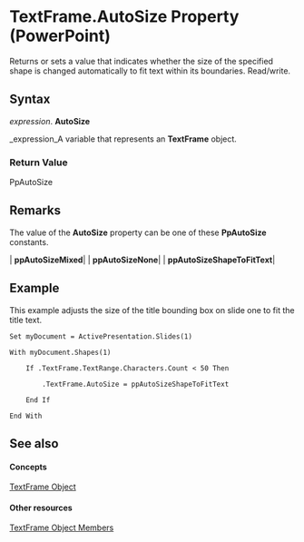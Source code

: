 
# TextFrame.AutoSize Property (PowerPoint)

Returns or sets a value that indicates whether the size of the specified shape is changed automatically to fit text within its boundaries. Read/write.


## Syntax

 _expression_. **AutoSize**

 _expression_A variable that represents an  **TextFrame** object.


### Return Value

PpAutoSize


## Remarks

The value of the  **AutoSize** property can be one of these **PpAutoSize** constants.



| **ppAutoSizeMixed**|
| **ppAutoSizeNone**|
| **ppAutoSizeShapeToFitText**|

## Example

This example adjusts the size of the title bounding box on slide one to fit the title text.


```
Set myDocument = ActivePresentation.Slides(1)

With myDocument.Shapes(1)

    If .TextFrame.TextRange.Characters.Count < 50 Then

        .TextFrame.AutoSize = ppAutoSizeShapeToFitText

    End If

End With
```


## See also


#### Concepts


 [TextFrame Object](03346e81-71b2-0b9e-843d-fb8aa0e3c868.md)
#### Other resources


 [TextFrame Object Members](a3328d9a-799c-b961-4e95-f341a757f7c9.md)
